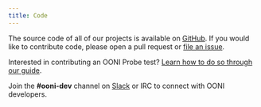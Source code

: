 ```yaml
---
title: Code
---
```


The source code of all of our projects is available on [GitHub](https://github.com/ooni). If you would like to contribute code, please open a pull request or [file an issue](https://github.com/ooni/ooni.org/issues/new).

Interested in contributing an OONI Probe test? [Learn how to do so through our guide](https://github.com/ooni/probe-cli/tree/master/internal/tutorial).

Join the **#ooni-dev** channel on [Slack](https://slack.ooni.org/) or IRC to connect with OONI developers.
